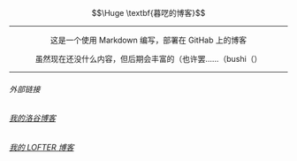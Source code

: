 $$\Huge \textbf{暮呓的博客}$$

---

$$\textsf{这是一个使用 Markdown 编写，部署在 GitHab 上的博客}$$

$$\textsf{虽然现在还没什么内容，但后期会丰富的（也许罢……（bushi（）}$$

---
###### 外部链接
###### [我的洛谷博客](https://muhyih.blog.luogu.org/)
###### [我的 LOFTER 博客](https://muh-yih.lofter.com/)
